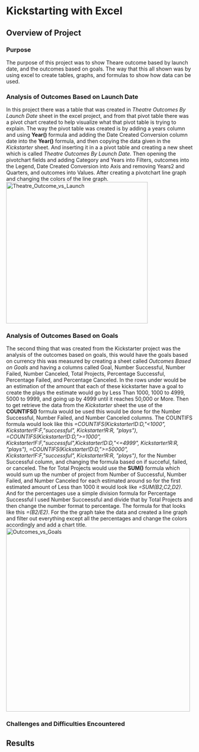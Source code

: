 # Kickstarting with Excel

## Overview of Project
### Purpose
The purpose of this project was to show Theare outcome based by launch date, and the outcomes based on goals. The way that this all shown was by using excel to create tables, graphs, and formulas to show how data can be used.

### Analysis of Outcomes Based on Launch Date
 In this project there was a table that was created in *Theatre Outcomes By Launch Date* sheet in the excel project, and from that pivot table there was a pivot chart created to help visualize what that pivot table is trying to explain. The way the pivot table was created is by adding a years column and using **Year()** formula and adding the Date Created Conversion column date into the **Year()** formula, and then copying the data given in the *Kickstarter* sheet. And inserting it in a a pivot table and creating a new sheet which is called *Theatre Outcomes By Launch Date*. Then opening the pivotchart fields and adding Category and Years into Filters, outcomes into the Legend, Date Created Conversion into Axis and removing Years2 and Quarters, and outcomes into Values. After creating a pivotchart line graph and changing the colors of the line graph.<img width="382" alt="Theatre_Outcome_vs_Launch" src="https://user-images.githubusercontent.com/97326526/156063307-65c953d2-af5f-4359-9606-42abc236a316.png">
### Analysis of Outcomes Based on Goals
The second thing that was created from the Kickstarter project was the analysis of the outcomes based on goals, this would have the goals based on currency this was measured by creating a sheet called *Outcomes Based on Goals* and having a columns called Goal, Number Successful, Number Failed, Number Canceled, 
Total Projects, Percentage Successful, Percentage Failed, and Percentage Canceled. In the rows under would be an estimation of the amount that each of these kickstarter have a goal to create the plays the estimate would go by Less Than 1000, 1000 to 4999, 5000 to 9999, and going up by 4999 until it reaches 50,000 or More. Then to get retrieve the data from the *Kickstarter* sheet the use of the **COUNTIFS()** formula would be used this would be done for the Number Successful, Number Failed, and Number Canceled columns. The COUNTIFS formula would look like this *=COUNTIFS(Kickstarter!D:D,"<1000", Kickstarter!F:F,"successful", Kickstarter!R:R, "plays")*, *=COUNTIFS(Kickstarter!D:D,">=1000", Kickstarter!F:F,"successful",Kickstarter!D:D,"<=4999", Kickstarter!R:R, "plays")*, *=COUNTIFS(Kickstarter!D:D,">=50000", Kickstarter!F:F,"successful", Kickstarter!R:R, "plays")*, for the Number Successful column, and changing the formula based on if succeful, failed, or canceled. The for Total Projects would use the **SUM()** formula which would sum up the number of project from Number of Successful, Number Failed, and Number Canceled for each estimated around so for the first estimated amount of Less than 1000 it would look like *=SUM(B2,C2,D2)*. And for the percentages use a simple division formula for Percentage Successful I used Number Succeessful and divide that by Total Projects and then change the number format to percentage. The formula for that looks like this *=(B2/E2)*. For the the graph take the data and created a line graph and filter out everything except all the percentages and change the colors accordingly and add a chart title. <img width="496" alt="Outcomes_vs_Goals" src="https://user-images.githubusercontent.com/97326526/156068815-1a1f4d3c-12fb-4761-a4b5-2f58e5b37b12.png">
### Challenges and Difficulties Encountered

## Results
